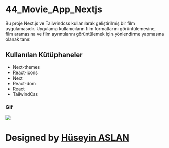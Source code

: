 # 44_Movie_App_Nextjs

Bu proje Next.js ve Tailwindcss kullanılarak geliştirilmiş bir film uygulamasıdır. Uygulama kullanıcıların film formatlarını görüntülemesine, film aramasına ve film ayrıntılarını görüntülemek için yönlendirme yapmasına olanak tanır.



## Kullanılan Kütüphaneler

* Next-themes
* React-icons
* Next
* React-dom
* React
* TailwindCss

### Gif

![](/public/Zight%20Recording%202024-08-21%20at%2004.31.16%20PM.gif)


#  Designed by <a href="https://www.linkedin.com/in/huseyin-aslan-128519203/" target="_blank">Hüseyin ASLAN</a> 

